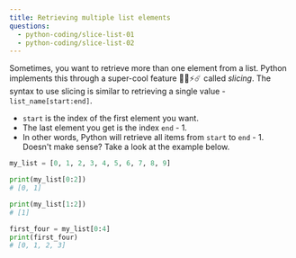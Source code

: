 ```yaml
---
title: Retrieving multiple list elements
questions:
  - python-coding/slice-list-01
  - python-coding/slice-list-02
---
```


Sometimes, you want to retrieve more than one element from a list. Python implements this through a super-cool feature 🌟✨⚡️☄️ called _slicing_. The syntax to use slicing is similar to retrieving a single value - `list_name[start:end]`.

- `start` is the index of the first element you want.
- The last element you get is the index `end` - 1.
- In other words, Python will retrieve all items from `start` to `end` - 1. Doesn't make sense? Take a look at the example below.

```python
my_list = [0, 1, 2, 3, 4, 5, 6, 7, 8, 9]

print(my_list[0:2])
# [0, 1]

print(my_list[1:2])
# [1]

first_four = my_list[0:4]
print(first_four)
# [0, 1, 2, 3]
```
